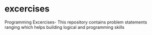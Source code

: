 # excercises
Programming Excercises-
This repository contains problem statements ranging which helps
building logical and programming skills
